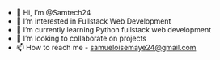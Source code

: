 - 👋 Hi, I’m @Samtech24
- 👀 I’m interested in Fullstack Web Development
- 🌱 I’m currently learning Python fullstack web development
- 💞️ I’m looking to collaborate on projects
- 📫 How to reach me - samueloisemaye24@gmail.com 

<!---
Samtech24/Samtech24 is a ✨ special ✨ repository because its `README.md` (this file) appears on your GitHub profile.
You can click the Preview link to take a look at your changes.
--->
